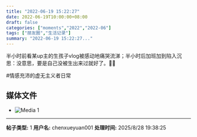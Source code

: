 ```yaml
---
title: "2022-06-19 15:22:27"
date: 2022-06-19T10:00:00+08:00
draft: false
categories: ["moments","2022","2022-06"]
tags: ["朋友圈","生活记录"]
summary: "2022-06-19 15:22:27..."
---
```


半小时前看某up主的生孩子vlog被感动地痛哭流涕；半小时后加班加到陷入沉思：没意思，要是自己没被生出来过就好了。😮‍💨

#情感充沛的虚无主义者日常

## 媒体文件

- ![Media 1](/Moments/photos/2022-06-19/202206191522270.jpg)

---

**帖子类型:** 1
**用户名:** chenxueyuan001
**处理时间:** 2025/8/28 19:38:25